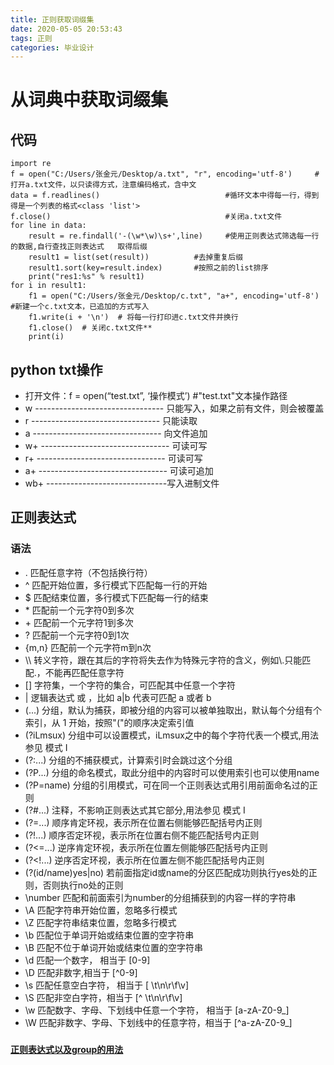 ```yaml
---
title: 正则获取词缀集
date: 2020-05-05 20:53:43
tags: 正则
categories: 毕业设计
---
```

# 从词典中获取词缀集
<!-- more -->
## 代码
```
import re
f = open("C:/Users/张金元/Desktop/a.txt", "r", encoding='utf-8')     #打开a.txt文件，以只读得方式，注意编码格式，含中文
data = f.readlines()                            #循环文本中得每一行，得到得是一个列表的格式<class 'list'>
f.close()                                       #关闭a.txt文件
for line in data:
    result = re.findall('-(\w*\w)\s+',line)     #使用正则表达式筛选每一行的数据,自行查找正则表达式   取得后缀
    result1 = list(set(result))          #去掉重复后缀
    result1.sort(key=result.index)       #按照之前的list排序
    print("res1:%s" % result1)
for i in result1:
    f1 = open("C:/Users/张金元/Desktop/c.txt", "a+", encoding='utf-8')          #新建一个c.txt文本，已追加的方式写入
    f1.write(i + '\n')  # 将每一行打印进c.txt文件并换行
    f1.close()  # 关闭c.txt文件**
    print(i)
```
## python txt操作
- 打开文件：f = open(“test.txt”, ‘操作模式’)    #"test.txt"文本操作路径
- w -------------------------------- 只能写入，如果之前有文件，则会被覆盖
- r -------------------------------- 只能读取
- a -------------------------------- 向文件追加
- w+ -------------------------------- 可读可写
- r+ -------------------------------- 可读可写
- a+ -------------------------------- 可读可追加
- wb+ ------------------------------写入进制文件
## 正则表达式
### 语法
- .                    匹配任意字符（不包括换行符）
- ^                    匹配开始位置，多行模式下匹配每一行的开始
- $                    匹配结束位置，多行模式下匹配每一行的结束
- \*                    匹配前一个元字符0到多次
- \+                    匹配前一个元字符1到多次
- ?                    匹配前一个元字符0到1次
- {m,n}                匹配前一个元字符m到n次
- \\\                   转义字符，跟在其后的字符将失去作为特殊元字符的含义，例如\\.只能匹配.，不能再匹配任意字符
- []                   字符集，一个字符的集合，可匹配其中任意一个字符
- |                    逻辑表达式 或 ，比如 a|b 代表可匹配 a 或者 b
- (...)                分组，默认为捕获，即被分组的内容可以被单独取出，默认每个分组有个索引，从 1 开始，按照"("的顺序决定索引值
- (?iLmsux)            分组中可以设置模式，iLmsux之中的每个字符代表一个模式,用法参见 模式 I
- (?:...)              分组的不捕获模式，计算索引时会跳过这个分组
- (?P<name>...)        分组的命名模式，取此分组中的内容时可以使用索引也可以使用name
- (?P=name)            分组的引用模式，可在同一个正则表达式用引用前面命名过的正则
- (?#...)              注释，不影响正则表达式其它部分,用法参见 模式 I
- (?=...)              顺序肯定环视，表示所在位置右侧能够匹配括号内正则
- (?!...)              顺序否定环视，表示所在位置右侧不能匹配括号内正则
- (?<=...)             逆序肯定环视，表示所在位置左侧能够匹配括号内正则
- (?<!...)             逆序否定环视，表示所在位置左侧不能匹配括号内正则
- (?(id/name)yes|no)   若前面指定id或name的分区匹配成功则执行yes处的正则，否则执行no处的正则
- \number              匹配和前面索引为number的分组捕获到的内容一样的字符串
- \A                   匹配字符串开始位置，忽略多行模式
- \Z                   匹配字符串结束位置，忽略多行模式
- \b                   匹配位于单词开始或结束位置的空字符串
- \B                   匹配不位于单词开始或结束位置的空字符串
- \d                   匹配一个数字， 相当于 [0-9]
- \D                   匹配非数字,相当于 [^0-9]
- \s                   匹配任意空白字符， 相当于 [ \t\n\r\f\v]
- \S                   匹配非空白字符，相当于 [^ \t\n\r\f\v]
- \w                   匹配数字、字母、下划线中任意一个字符， 相当于 [a-zA-Z0-9_]
- \W                   匹配非数字、字母、下划线中的任意字符，相当于 [^a-zA-Z0-9_]   

**[](https://www.cnblogs.com/dyfblog/p/5880728.html)**
**[](https://www.cnblogs.com/a-small-Trainee/p/12825685.html)**
###
**[正则表达式以及group的用法](https://blog.csdn.net/qq_20412595/article/details/82633501)**